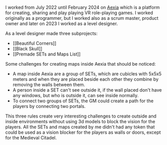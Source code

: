 I worked from July 2022 until February 2024 on [Aexia](https://store.steampowered.com/app/2480260/Aexia/) which is a platform for creating, sharing and play playing VR role-playing games. I worked originally as a programmer, but I worked also as a scrum master, product owner and later on 2023 I worked as a level designer.

As a level designer made three subprojects:

- [[Beautiful Corners]]
- [[Black Skull]]
- [[Premade SETs and Maps List]]

Some challenges for creating maps inside Aexia that should be noticed:
- A map inside Aexia are a group of SETs, which are cubicles with 5x5x5 meters and when they are placed beside each other they combine by removing the walls between them.
- A person inside a SET can't see outside it, if the wall placed don't have any windows, but who is outside it, can see inside normally.
- To connect two groups of SETs, the GM could create a path for the players by connecting two portals.

This three rules create very interesting challenges to create outside and inside environments without using 3d models to block the vision for the players. All the SETs and maps created by me didn't had any token that could be used as a vision blocker for the players as walls or doors, except for the Medieval Citadel.